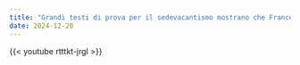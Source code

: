 ```yaml
---
title: "Grandi testi di prova per il sedevacantismo mostrano che Francesco non è il Papa"
date: 2024-12-20
---
```


{{< youtube rtttkt-jrgI >}}
